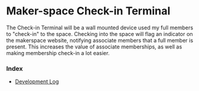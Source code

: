 # Maker-space Check-in Terminal

The Check-in Terminal will be a wall mounted device used my full members to "check-in" to the space. Checking into the space will flag an indicator on the makerspace website, notifying associate members that a full member is present. This increases the value of associate memberships, as well as making membership check-in a lot easier.

### Index
- [Development Log](docs/devlog.md)